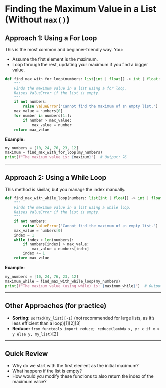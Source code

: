 # Finding the Maximum Value in a List (Without `max()`)

## **Approach 1: Using a For Loop**
This is the most common and beginner-friendly way. You:
- Assume the first element is the maximum.
- Loop through the rest, updating your maximum if you find a bigger value.

```python
def find_max_with_for_loop(numbers: list[int | float]) -> int | float:
    """
    Finds the maximum value in a list using a for loop.
    Raises ValueError if the list is empty.
    """
    if not numbers:
        raise ValueError("Cannot find the maximum of an empty list.")
    max_value = numbers[0]
    for number in numbers[1:]:
        if number > max_value:
            max_value = number
    return max_value
```

**Example:**
```python
my_numbers = [10, 24, 76, 23, 12]
maximum = find_max_with_for_loop(my_numbers)
print(f"The maximum value is: {maximum}")  # Output: 76
```

***

## **Approach 2: Using a While Loop**
This method is similar, but you manage the index manually.

```python
def find_max_with_while_loop(numbers: list[int | float]) -> int | float:
    """
    Finds the maximum value in a list using a while loop.
    Raises ValueError if the list is empty.
    """
    if not numbers:
        raise ValueError("Cannot find the maximum of an empty list.")
    max_value = numbers[0]
    index = 1
    while index < len(numbers):
        if numbers[index] > max_value:
            max_value = numbers[index]
        index += 1
    return max_value
```

**Example:**
```python
my_numbers = [10, 24, 76, 23, 12]
maximum_while = find_max_with_while_loop(my_numbers)
print(f"The maximum value (using while) is: {maximum_while}")  # Output: 76
```

***

## **Other Approaches (for practice)**
- **Sorting:** `sorted(my_list)[-1]` (not recommended for large lists, as it’s less efficient than a loop)[1][2][3]
- **Reduce:** `from functools import reduce; reduce(lambda x, y: x if x > y else y, my_list)`[2]

***

## **Quick Review**
- Why do we start with the first element as the initial maximum?
- What happens if the list is empty?
- How would you modify these functions to also return the index of the maximum value?
